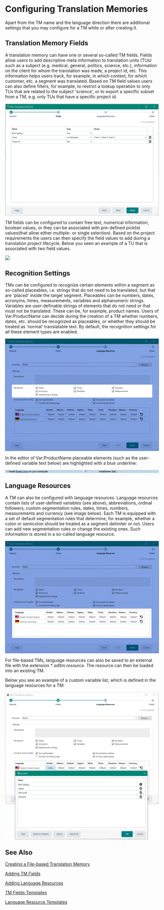 Configuring Translation Memories
=====
Apart from the TM name and the language direction there are additional settings that you may configure for a TM while or after creating it.

Translation Memory Fields
----
A translation memory can have one or several so-called TM fields. Fields allow users to add descriptive meta information to translation units (TUs) such as a subject (e.g. medical, general, politics, science, etc.), information on the client for whom the translation was made, a project id, etc. This information helps users track, for example, in which context, for which customer, etc. a segment was translated. Based on TM field values users can also define filters, for example, to restrict a lookup operation to only TUs that are related to the subject 'science', or to export a specific subset from a TM, e.g. only TUs that have a specific project id.

<img style="display:block; " src="images/Tm-Fields.jpg"/>

TM fields can be configured to contain free text, numerical information, boolean values, or they can be associated with pre-defined picklist values(that allow either multiple- or single selection). Based on the project requirements the users can then specify the field values to add during a translation project lifecycle. Below you seen an example of a TU that is associated with two field values.

<img style="display:block; " src="images/TuInfo.jpg"/>

Recognition Settings
-----
TMs can be configured to recognize certain elements within a segment as so-called placeables, i.e. strings that do not need to be translated, but that are 'placed' inside the target segment. Placeables can be numbers, dates, acronyms, times, measurements, variables and alphanumeric strings. Variables are user-definable strings of elements that do not need or that must not be translated. These can be, for example, product names. Users of Var:ProductName can decide during the creation of a TM whether numbers, dates, etc. should be recognized as placeables, or whether they should be treated as 'normal' translatable text. By default, the recognition settings for all these element types are enabled.

<img style="display:block; " src="images/Tm-RecognitionSettings.jpg"/>

In the editor of Var:ProductName placeable elements (such as the user-defined variable text below) are highlighted with a blue underline:

<img style="display:block; " src="images/Editor-VariableExample.jpg"/>

Language Resources
-----
A TM can also be configured with language resources. Language resources contain lists of user-defined variables (see above), abbreviations, ordinal followers, custom segmentation rules, dates, times, numbers, measurements and currency (see image below). Each TM is equipped with a set of default segmentation rules that determine, for example, whether a colon or semicolon should be treated as a segment delimiter or not. Users can add new segmentation rules or change the existing ones. Such information is stored in a so-called language resource.

<img style="display:block; " src="images/LanguageResources.jpg"/>

For file-based TMs, language resources can also be saved to an external file with the extension **.sdltm.resource*. The resource can then be loaded into an existing TM.

Below you see an example of a custom variable list, which is defined in the language resources for a TM:

<img style="display:block; " src="images/Lr-Variables.jpg"/>

See Also
----------
[Creating a File-based Translation Memory](creating_a_file_based_translation_memory.md)

[Adding TM Fields](adding_tm_fields.md)

[Adding Language Resources](adding_language_resources.md)

[TM Fields Templates](tm_fields_templates.md)

[Language Resource Templates](language_resource_templates.md)
